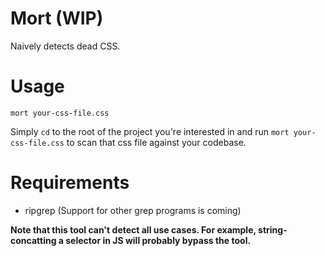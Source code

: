 # Mort (WIP)

Naively detects dead CSS.

# Usage

```
mort your-css-file.css
```

Simply `cd` to the root of the project you're interested in and run `mort your-css-file.css` to scan that css file against your codebase.

# Requirements

- ripgrep
(Support for other grep programs is coming)

**Note that this tool can't detect all use cases. For example, string-concatting a selector in JS will probably bypass the tool.**
